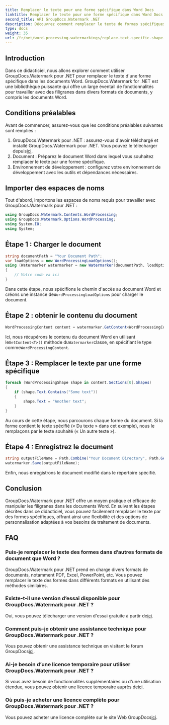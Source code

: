 ```yaml
---
title: Remplacer le texte pour une forme spécifique dans Word Docs
linktitle: Remplacer le texte pour une forme spécifique dans Word Docs
second_title: API GroupDocs.Watermark .NET
description: Découvrez comment remplacer le texte de formes spécifiques dans des documents Word à l'aide de GroupDocs.Watermark pour .NET. Suivez notre tutoriel étape par étape.
type: docs
weight: 35
url: /fr/net/word-processing-watermarkings/replace-text-specific-shape-word-docs/
---
```

## Introduction
Dans ce didacticiel, nous allons explorer comment utiliser GroupDocs.Watermark pour .NET pour remplacer le texte d'une forme spécifique dans les documents Word. GroupDocs.Watermark for .NET est une bibliothèque puissante qui offre un large éventail de fonctionnalités pour travailler avec des filigranes dans divers formats de documents, y compris les documents Word.
## Conditions préalables
Avant de commencer, assurez-vous que les conditions préalables suivantes sont remplies :
1.  GroupDocs.Watermark pour .NET : assurez-vous d'avoir téléchargé et installé GroupDocs.Watermark pour .NET. Vous pouvez le télécharger depuis[ici](https://releases.groupdocs.com/Watermark/net/).
2. Document : Préparez le document Word dans lequel vous souhaitez remplacer le texte par une forme spécifique.
3. Environnement de développement : configurez votre environnement de développement avec les outils et dépendances nécessaires.

## Importer des espaces de noms
Tout d'abord, importons les espaces de noms requis pour travailler avec GroupDocs.Watermark pour .NET :
```csharp
using GroupDocs.Watermark.Contents.WordProcessing;
using GroupDocs.Watermark.Options.WordProcessing;
using System.IO;
using System;
```
## Étape 1 : Charger le document
```csharp
string documentPath = "Your Document Path";
var loadOptions = new WordProcessingLoadOptions();
using (Watermarker watermarker = new Watermarker(documentPath, loadOptions))
{
    // Votre code va ici
}
```
 Dans cette étape, nous spécifions le chemin d'accès au document Word et créons une instance de`WordProcessingLoadOptions` pour charger le document.
## Étape 2 : obtenir le contenu du document
```csharp
WordProcessingContent content = watermarker.GetContent<WordProcessingContent>();
```
 Ici, nous récupérons le contenu du document Word en utilisant le`GetContent<T>()` méthode du`Watermarker`classe, en spécifiant le type comme`WordProcessingContent`.
## Étape 3 : Remplacer le texte par une forme spécifique
```csharp
foreach (WordProcessingShape shape in content.Sections[0].Shapes)
{
    if (shape.Text.Contains("Some text"))
    {
        shape.Text = "Another text";
    }
}
```
Au cours de cette étape, nous parcourons chaque forme du document. Si la forme contient le texte spécifié (« Du texte » dans cet exemple), nous le remplaçons par le texte souhaité (« Un autre texte »).
## Étape 4 : Enregistrez le document
```csharp
string outputFileName = Path.Combine("Your Document Directory", Path.GetFileName(documentPath));
watermarker.Save(outputFileName);
```
Enfin, nous enregistrons le document modifié dans le répertoire spécifié.

## Conclusion
GroupDocs.Watermark pour .NET offre un moyen pratique et efficace de manipuler les filigranes dans les documents Word. En suivant les étapes décrites dans ce didacticiel, vous pouvez facilement remplacer le texte par des formes spécifiques, offrant ainsi une flexibilité et des options de personnalisation adaptées à vos besoins de traitement de documents.
## FAQ
### Puis-je remplacer le texte des formes dans d’autres formats de document que Word ?
GroupDocs.Watermark pour .NET prend en charge divers formats de documents, notamment PDF, Excel, PowerPoint, etc. Vous pouvez remplacer le texte des formes dans différents formats en utilisant des méthodes similaires.
### Existe-t-il une version d’essai disponible pour GroupDocs.Watermark pour .NET ?
 Oui, vous pouvez télécharger une version d'essai gratuite à partir de[ici](https://releases.groupdocs.com/).
### Comment puis-je obtenir une assistance technique pour GroupDocs.Watermark pour .NET ?
Vous pouvez obtenir une assistance technique en visitant le forum GroupDocs[ici](https://forum.groupdocs.com/c/watermark/19).
### Ai-je besoin d’une licence temporaire pour utiliser GroupDocs.Watermark pour .NET ?
 Si vous avez besoin de fonctionnalités supplémentaires ou d'une utilisation étendue, vous pouvez obtenir une licence temporaire auprès de[ici](https://purchase.groupdocs.com/temporary-license/).
### Où puis-je acheter une licence complète pour GroupDocs.Watermark pour .NET ?
 Vous pouvez acheter une licence complète sur le site Web GroupDocs[ici](https://purchase.groupdocs.com/buy).